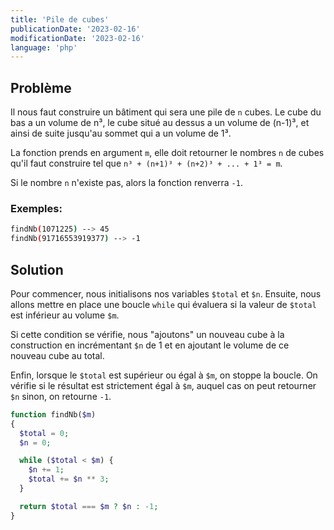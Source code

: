 ```yaml
---
title: 'Pile de cubes'
publicationDate: '2023-02-16'
modificationDate: '2023-02-16'
language: 'php'
---
```


## Problème

Il nous faut construire un bâtiment qui sera une pile de `n` cubes.
Le cube du bas a un volume de n³, le cube situé au dessus a un volume de (n-1)³, et ainsi de suite jusqu'au sommet qui a un volume de 1³.

La fonction prends en argument `m`, elle doit retourner le nombres `n` de cubes qu'il faut construire tel que `n³ + (n+1)³ + (n+2)³ + ... + 1³ = m`.

Si le nombre `n` n'existe pas, alors la fonction renverra `-1`.

### Exemples:

```bash
findNb(1071225) --> 45
findNb(91716553919377) --> -1
```

## Solution

Pour commencer, nous initialisons nos variables `$total` et `$n`.
Ensuite, nous allons mettre en place une boucle `while` qui évaluera si la valeur de `$total` est inférieur au volume `$m`.

Si cette condition se vérifie, nous "ajoutons" un nouveau cube à la construction en incrémentant `$n` de 1 et en ajoutant le volume de ce nouveau cube au total.

Enfin, lorsque le `$total` est supérieur ou égal à `$m`, on stoppe la boucle. On vérifie si le résultat est strictement égal à `$m`, auquel cas on peut retourner `$n` sinon, on retourne `-1`.

```php
function findNb($m)
{
  $total = 0;
  $n = 0;

  while ($total < $m) {
    $n += 1;
    $total += $n ** 3;
  }

  return $total === $m ? $n : -1;
}
```
